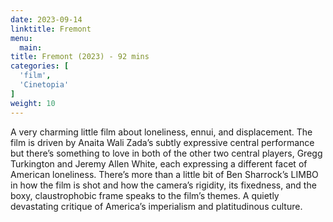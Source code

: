 ```yaml
---
date: 2023-09-14
linktitle: Fremont
menu:
  main:
title: Fremont (2023) - 92 mins
categories: [
  'film',
  'Cinetopia'
]
weight: 10
---
```


A very charming little film about loneliness, ennui, and displacement. The film is driven by Anaita Wali Zada’s subtly expressive central performance but there’s something to love in both of the other two central players, Gregg Turkington and Jeremy Allen White, each expressing a different facet of American loneliness. There’s more than a little bit of Ben Sharrock’s LIMBO in how the film is shot and how the camera’s rigidity, its fixedness, and the boxy, claustrophobic frame speaks to the film’s themes. A quietly devastating critique of America’s imperialism and platitudinous culture.
